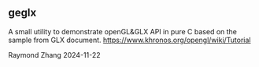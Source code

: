 ## geglx

 A small utility to demonstrate openGL&GLX API in pure C based on the sample 
 from GLX document. https://www.khronos.org/opengl/wiki/Tutorial

 Raymond Zhang 2024-11-22 
